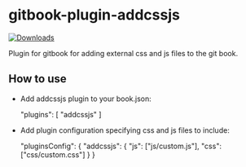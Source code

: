 # gitbook-plugin-addcssjs
<p>
  <a href="https://www.npmjs.com/package/gitbook-plugin-addcssjs"><img src="https://img.shields.io/npm/dt/gitbook-plugin-addcssjs.svg" alt="Downloads"></a>
</p>
Plugin for gitbook for adding external css and js files to the git book.

## How to use
- Add addcssjs plugin to your book.json:


    "plugins": [
      "addcssjs"
    ]
- Add plugin configuration specifying css and js files to include:


    "pluginsConfig": {
      "addcssjs": {
        "js": ["js/custom.js"],
        "css": ["css/custom.css"]
      }
    }
